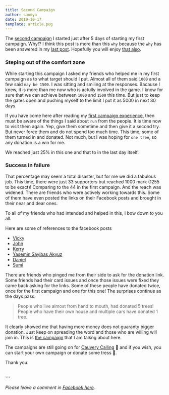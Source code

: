 ```yaml
---
title: Second Campaign
author: saumya
date: 2019-10-17
template: article.pug
---
```


The [second campaign][2] I started just after 5 days of starting my first campaign. Why!? I think this post is more than this `why` because the `why` has been answered in my [last post][1-full]. Hopefully you will enjoy [that also][1-full].

### Steping out of the comfort zone

While starting this campaign I asked my friends who helped me in my first campaign as to what target should I put. Almost all of them said `1000` and a few said `may be 1500`. I was sitting and smiling at the responses. Bacause I knew, it is more than me now who is actully involved in the game. I know for sure that we can achieve between `1000` and `1500` this time. But just to keep the gates open and pushing myself to the limit I put it as 5000 in next 30 days.

If you have come here after reading my [first campaign experience][1-full], then must be aware of the things I said about `run` from the people. It is time now to visit them again. Yep, give them sometime and then give it a second try. But never force them and do not spend too much time. This time, some of them turned in and donated. Not much, but I was hoping for `one tree`, so any donation is a win for me.

We reached just 25% in this one and that to in the last day itself.

### Success in failure

That percentage may seem a total disaster, but for me we did a fabulous job. This time, there were just 33 supporters but reached 1000 mark (1255 to be exact)! Comparing to the 44 in the first campaign. And the reach was widened. There are friends who were actively working towards this. Some of them have even posted the links on their Facebook posts and brought in their near and dear ones.

To all of my friends who had intended and helped in this, I bow down to you all.

Here are some of references to the facebook posts

 - [Vicky][Vicky]
 - [John][John]
 - [Kerry][Kerry]
 - [Yasemin Sayibas Akyuz][Yasemin Sayibas Akyuz]
 - [Daniel][Daniel]
 - [Sumi][Sumi]

There are friends who pinged me from their side to ask for the donation link. Some friends had their card issues and once those issues were fixed they came back asking for the links. Some of these people have donated twice, once for the first campaign and one for this one! The surprises continue as the days pass.

>People who live almost from hand to mouth, had donated 5 trees! People who have their own house and multiple cars have donated 1 tree.

It clearly showed me that having more money does not guaranty bigger donation. Just keep on spreading the word and those who are willing will join in. This is [the campaign][2] that I am talkng about here.


The campaigns are still going on for [Cauvery Calling][cc] 🙏 and if you wish, you can start your own campaign or donate some tress 🙏. 

Thank you.


### ...
###### Please leave a comment in [Facebook here][fb-comment1].







[cc]: https://www.ishaoutreach.org/en/cauvery-calling
[fb-comment1]: https://www.facebook.com/saumyaray/posts/10162952072090179

[1]: .
[1-full]: https://saumya.github.io/ray/articles/86/

[2]: https://www.ishaoutreach.org/en/cauvery-calling/campaigns/cauvery-calling-action-now-19321

[Vicky]: https://www.facebook.com/QueenOfCBR/posts/10218551367348117
[John]: https://www.facebook.com/permalink.php?story_fbid=10103540121609906&id=19511191
[Kerry]: https://www.facebook.com/kerry.macleod.399/posts/10162124475540696
[Yasemin Sayibas Akyuz]: https://www.facebook.com/yaseminsa/posts/10157282216698964
[Daniel]: https://www.facebook.com/primaryfeather/posts/3011033585578041
[Sumi]: https://www.facebook.com/lovesumi/posts/10158908454863206

